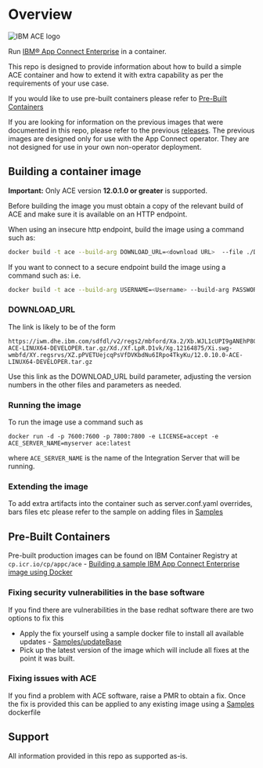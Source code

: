 # Overview

![IBM ACE logo](./app_connect_light_256x256.png)

Run [IBM® App Connect Enterprise](https://developer.ibm.com/integration/docs/app-connect-enterprise/faq/) in a container.

This repo is designed to provide information about how to build a simple ACE container and how to extend it with extra capability as per the requirements of your use case.

If you would like to use pre-built containers please refer to [Pre-Built Containers](#pre-built-containers)

If you are looking for information on the previous images that were documented in this repo, please refer to the previous [releases](https://github.com/ot4i/ace-docker/releases). The previous images are designed only for use with the App Connect operator. They are not designed for use in your own non-operator deployment.

## Building a container image

**Important:** Only ACE version **12.0.1.0 or greater** is supported.

Before building the image you must obtain a copy of the relevant build of ACE and make sure it is available on an HTTP endpoint.

When using an insecure http endpoint, build the image using a command such as:

```bash
docker build -t ace --build-arg DOWNLOAD_URL=<download URL>  --file ./Dockerfile .
```

If you want to connect to a secure endpoint build the image using a command such as:
i.e.

```bash
docker build -t ace --build-arg USERNAME=<Username> --build-arg PASSWORD=<Password> --build-arg DOWNLOAD_URL=<download URL>  --file ./Dockerfile .
```

### DOWNLOAD_URL

The link is likely to be of the form
```
https://iwm.dhe.ibm.com/sdfdl/v2/regs2/mbford/Xa.2/Xb.WJL1cUPI9gANEhP8GuPD_qX1rj6x5R4yTUM7s_C2ue8/Xc.12.0.10.0-ACE-LINUX64-DEVELOPER.tar.gz/Xd./Xf.LpR.D1vk/Xg.12164875/Xi.swg-wmbfd/XY.regsrvs/XZ.pPVETUejcqPsVfDVKbdNu6IRpo4TkyKu/12.0.10.0-ACE-LINUX64-DEVELOPER.tar.gz
```
Use this link as the DOWNLOAD_URL build parameter, adjusting the version numbers in the other files and parameters as needed.

### Running the image

To run the image use a command such as

`docker run -d -p 7600:7600 -p 7800:7800 -e LICENSE=accept -e ACE_SERVER_NAME=myserver ace:latest`

where `ACE_SERVER_NAME` is the name of the Integration Server that will be running.

### Extending the image

To add extra artifacts into the container such as server.conf.yaml overrides, bars files etc please refer to the sample on adding  files in [Samples](samples/README.md)

## Pre-Built Containers

Pre-built production images can be found on IBM Container Registry at `cp.icr.io/cp/appc/ace` - [Building a sample IBM App Connect Enterprise image using Docker](https://www.ibm.com/docs/en/app-connect/12.0?topic=cacerid-building-sample-app-connect-enterprise-image-using-docker)

### Fixing security vulnerabilities in the base software

If you find there are vulnerabilities in the base redhat software there are two options to fix this

- Apply the fix yourself using a sample docker file to install all available updates - [Samples/updateBase](samples/updateBase/Dockerfile)
- Pick up the latest version of the image which will include all fixes at the point it was built.

### Fixing issues with ACE

If you find a problem with ACE software, raise a PMR to obtain a fix. Once the fix is provided this can be applied to any existing image using a [Samples](samples/README.md#ifix-sample) dockerfile

## Support

All information provided in this repo as supported as-is.

